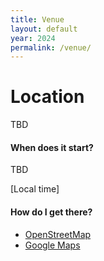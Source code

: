 ```yaml
---
title: Venue
layout: default
year: 2024
permalink: /venue/
---
```


# Location
TBD

#### When does it start?
TBD

[Local time]

#### How do I get there?
- [OpenStreetMap](https://www.openstreetmap.org/#map=18/48.2117842/16.3816056)
- [Google Maps](https://goo.gl/maps/pbnzAo4ydFWKGT2h8)
